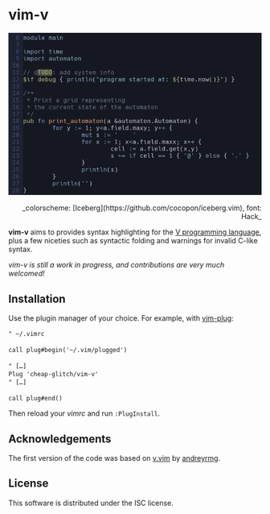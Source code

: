 # vim-v
![Code sample](https://raw.githubusercontent.com/cheap-glitch/vim-v/master/docs/sample.png)
<p align="right">_colorscheme: [Iceberg](https://github.com/cocopon/iceberg.vim), font: Hack_</p>

**vim-v**  aims  to   provides  syntax   highlighting   for   the
[V  programming language](https://vlang.io), plus a  few niceties
such as syntactic folding and warnings for invalid C-like syntax.

_vim-v is still a work in progress, and contributions are very much welcomed!_

## Installation

Use the plugin manager of your choice. For example, with
[vim-plug](https://github.com/junegunn/vim-plug):
```vim
" ~/.vimrc

call plug#begin('~/.vim/plugged')

" […]
Plug 'cheap-glitch/vim-v'
" […]

call plug#end()
```
Then reload your _vimrc_ and run `:PlugInstall`.

## Acknowledgements

The first version of the code was based on
[v.vim](https://github.com/andreyrmg/v.vim)
by [andreyrmg](https://github.com/andreyrmg).

## License

This software is distributed under the ISC license.
